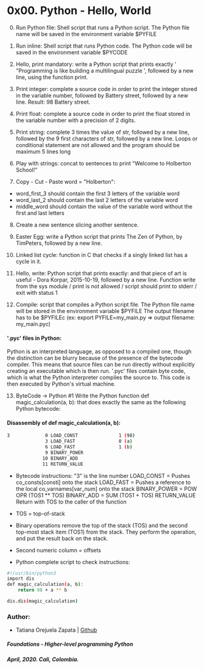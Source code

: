 # 0x00. Python - Hello, World

0. Run Python file: Shell script that runs a Python script.
The Python file name will be saved in the environment variable $PYFILE

1. Run inline: Shell script that runs Python code.
The Python code will be saved in the environment variable $PYCODE

2. Hello, print mandatory: write a Python script that prints exactly ' \"Programming is like building a multilingual puzzle ', followed by a new line, using the function print.

3. Print integer: complete a source code in order to print the integer stored in the variable number, followed by Battery street, followed by a new line.
Result: 98 Battery street.

4. Print float: complete a source code in order to print the float stored in the variable number with a precision of 2 digits.

5. Print string: complete 3 times the value of str, followed by a new line, followed by the 9 first characters of str, followed by a new line.
Loops or conditional statement are not allowed and the program should be maximum 5 lines long

6. Play with strings: concat to sentences to print "Welcome to Holberton School!"

7. Copy - Cut - Paste word = "Holberton":
- word_first_3 should contain the first 3 letters of the variable word
- word_last_2 should contain the last 2 letters of the variable word
- middle_word should contain the value of the variable word without the first and last letters

8. Create a new sentence slicing another sentence.

9. Easter Egg: write a Python script that prints The Zen of Python, by TimPeters, followed by a new line.

10. Linked list cycle: function in C that checks if a singly linked list has a cycle in it.

11. Hello, write: Python script that prints exactly: and that piece of art is useful - Dora Korpar, 2015-10-19, followed by a new line. Function write from the sys module / print is not allowed / script should print to stderr / exit with status 1

12. Compile: script that compiles a Python script file.
The Python file name will be stored in the environment variable $PYFILE
The output filename has to be $PYFILEc (ex: export PYFILE=my_main.py => output filename: my_main.pyc)

#### '.pyc' files in Python:
Python is an interpreted language, as opposed to a compiled one, though the distinction can be blurry because of the presence of the bytecode compiler. This means that source files can be run directly without explicitly creating an executable which is then run. '.pyc' files contain byte code, which is what the Python interpreter compiles the source to. This code is then executed by Python's virtual machine.

13. ByteCode -> Python #1
Write the Python function def magic_calculation(a, b): that does exactly the same as the following Python bytecode:

#### Disassembly of def magic_calculation(a, b):
```bash
3             0 LOAD_CONST               1 (98)
              3 LOAD_FAST                0 (a)
              6 LOAD_FAST                1 (b)
              9 BINARY_POWER
             10 BINARY_ADD
             11 RETURN_VALUE
```
* Bytecode instructions:
"3" is the line number
LOAD_CONST = Pushes co_consts[consti] onto the stack
LOAD_FAST = Pushes a reference to the local co_varnames[var_num] onto the stack
BINARY_POWER = POW OPR (TOS1 ** TOS)
BINARY_ADD = SUM (TOS1 + TOS)
RETURN_VALUE Return with TOS to the caller of the function

* TOS = top-of-stack
* Binary operations remove the top of the stack (TOS) and the second top-most stack item (TOS1) from the stack. They perform the operation, and put the result back on the stack.
* Second numeric column =  offsets

* Python complete script to check instructions:
```bash
#!/usr/bin/python3
import dis
def magic_calculation(a, b):
    return 98 + a ** b

dis.dis(magic_calculation)
```
### Author:
* Tatiana Orejuela Zapata | [Github](https://github.com/tatsOre)

##### Foundations - Higher-level programming  Python
##### April, 2020. Cali, Colombia.